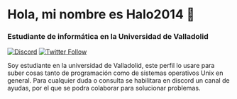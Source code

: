 # Hola, mi nombre es Halo2014 👋
### Estudiante de informática en la Universidad de Valladolid

[![Discord](https://img.shields.io/discord/729672926432985098?style=social&label=Discord&logo=discord)](https://discord.gg/CKpVgBzA)
[![Twitter Follow](https://img.shields.io/twitter/follow/mouredev?style=social)](https://twitter.com/Jmmg2004)


Soy estudiante en la universidad de Valladolid, este perfil lo usare para suber cosas tanto de programación como de sistemas operativos Unix en general. Para cualquier duda o consulta se habilitara en discord un canal de ayudas, por el que se podra colaborar para solucionar problemas.
